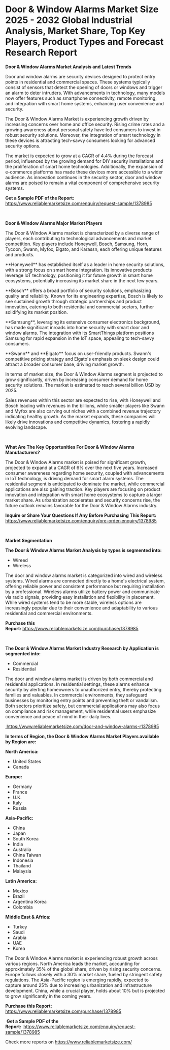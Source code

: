 <p><h1>Door & Window Alarms Market Size 2025 - 2032 Global Industrial Analysis, Market Share, Top Key Players, Product Types and Forecast Research Report</h1></p><p><strong>Door & Window Alarms Market Analysis and Latest Trends</strong></p>
<p><p>Door and window alarms are security devices designed to protect entry points in residential and commercial spaces. These systems typically consist of sensors that detect the opening of doors or windows and trigger an alarm to deter intruders. With advancements in technology, many models now offer features such as smartphone connectivity, remote monitoring, and integration with smart home systems, enhancing user convenience and security.</p><p>The Door & Window Alarms Market is experiencing growth driven by increasing concerns over home and office security. Rising crime rates and a growing awareness about personal safety have led consumers to invest in robust security solutions. Moreover, the integration of smart technology in these devices is attracting tech-savvy consumers looking for advanced security options.</p><p>The market is expected to grow at a CAGR of 4.4% during the forecast period, influenced by the growing demand for DIY security installations and the proliferation of smart home technologies. Additionally, the expansion of e-commerce platforms has made these devices more accessible to a wider audience. As innovation continues in the security sector, door and window alarms are poised to remain a vital component of comprehensive security systems.</p></p>
<p><strong>Get a Sample PDF of the Report:&nbsp;</strong> <a href="https://www.reliablemarketsize.com/enquiry/request-sample/1378985?utm_campaign=2753&utm_medium=2&utm_source=Github&utm_content=ia&utm_term=10042025&utm_id=door-window-alarms">https://www.reliablemarketsize.com/enquiry/request-sample/1378985</a></p>
<p>&nbsp;</p>
<p><strong>Door & Window Alarms Major Market Players</strong></p>
<p><p>The Door & Window Alarms market is characterized by a diverse range of players, each contributing to technological advancements and market competition. Key players include Honeywell, Bosch, Samsung, Horn, Tycoon, Swann, Myfox, Elgato, and Karassn, each offering unique features and products.</p><p>**Honeywell** has established itself as a leader in home security solutions, with a strong focus on smart home integration. Its innovative products leverage IoT technology, positioning it for future growth in smart home ecosystems, potentially increasing its market share in the next few years.</p><p>**Bosch** offers a broad portfolio of security solutions, emphasizing quality and reliability. Known for its engineering expertise, Bosch is likely to see sustained growth through strategic partnerships and product innovation, catering to both residential and commercial sectors, further solidifying its market position.</p><p>**Samsung**, leveraging its extensive consumer electronics background, has made significant inroads into home security with smart door and window alarms. The integration with its SmartThings platform positions Samsung for rapid expansion in the IoT space, appealing to tech-savvy consumers.</p><p>**Swann** and **Elgato** focus on user-friendly products. Swann's competitive pricing strategy and Elgato's emphasis on sleek design could attract a broader consumer base, driving market growth.</p><p>In terms of market size, the Door & Window Alarms segment is projected to grow significantly, driven by increasing consumer demand for home security solutions. The market is estimated to reach several billion USD by 2025.</p><p>Sales revenues within this sector are expected to rise, with Honeywell and Bosch leading with revenues in the billions, while smaller players like Swann and Myfox are also carving out niches with a combined revenue trajectory indicating healthy growth. As the market expands, these companies will likely drive innovations and competitive dynamics, fostering a rapidly evolving landscape.</p></p>
<p>&nbsp;</p>
<p><strong>What Are The Key Opportunities For Door & Window Alarms Manufacturers?</strong></p>
<p><p>The Door & Window Alarms market is poised for significant growth, projected to expand at a CAGR of 6% over the next five years. Increased consumer awareness regarding home security, coupled with advancements in IoT technology, is driving demand for smart alarm systems. The residential segment is anticipated to dominate the market, while commercial applications are also gaining traction. Key players are focusing on product innovation and integration with smart home ecosystems to capture a larger market share. As urbanization accelerates and security concerns rise, the future outlook remains favorable for the Door & Window Alarms industry.</p></p>
<p><strong>Inquire or Share Your Questions If Any Before Purchasing This Report:</strong> <a href="https://www.reliablemarketsize.com/enquiry/pre-order-enquiry/1378985?utm_campaign=2753&utm_medium=2&utm_source=Github&utm_content=ia&utm_term=10042025&utm_id=door-window-alarms">https://www.reliablemarketsize.com/enquiry/pre-order-enquiry/1378985</a></p>
<p>&nbsp;</p>
<p><strong>Market Segmentation</strong></p>
<p><strong>The Door & Window Alarms Market Analysis by types is segmented into:</strong></p>
<p><ul><li>Wireed</li><li>Wireless</li></ul></p>
<p><p>The door and window alarms market is categorized into wired and wireless systems. Wired alarms are connected directly to a home's electrical system, offering reliable power and consistent performance but requiring installation by a professional. Wireless alarms utilize battery power and communicate via radio signals, providing easy installation and flexibility in placement. While wired systems tend to be more stable, wireless options are increasingly popular due to their convenience and adaptability to various residential and commercial environments.</p></p>
<p><strong>Purchase this Report:&nbsp;</strong><a href="https://www.reliablemarketsize.com/purchase/1378985?utm_campaign=2753&utm_medium=2&utm_source=Github&utm_content=ia&utm_term=10042025&utm_id=door-window-alarms">https://www.reliablemarketsize.com/purchase/1378985</a></p>
<p>&nbsp;</p>
<p><strong>The Door & Window Alarms Market Industry Research by Application is segmented into:</strong></p>
<p><ul><li>Commercial</li><li>Residential</li></ul></p>
<p><p>The door and window alarms market is driven by both commercial and residential applications. In residential settings, these alarms enhance security by alerting homeowners to unauthorized entry, thereby protecting families and valuables. In commercial environments, they safeguard businesses by monitoring entry points and preventing theft or vandalism. Both sectors prioritize safety, but commercial applications may also focus on compliance and risk management, while residential users emphasize convenience and peace of mind in their daily lives.</p></p>
<p><a href="https://www.reliablemarketsize.com/door-and-window-alarms-r1378985?utm_campaign=2753&utm_medium=2&utm_source=Github&utm_content=ia&utm_term=10042025&utm_id=door-window-alarms">&nbsp;https://www.reliablemarketsize.com/door-and-window-alarms-r1378985</a></p>
<p><strong>In terms of Region, the Door & Window Alarms Market Players available by Region are:</strong></p>
<p>
    <p> <strong> North America: </strong>
        <ul>
            <li>United States</li>
            <li>Canada</li>
        </ul>
        </p> 
    <p> <strong> Europe: </strong>
        <ul>
            <li>Germany</li>
            <li>France</li>
            <li>U.K.</li>
            <li>Italy</li>
            <li>Russia</li>
        </ul>
        </p> 
    <p> <strong> Asia-Pacific: </strong>
        <ul>
            <li>China</li>
            <li>Japan</li>
            <li>South Korea</li>
            <li>India</li>
            <li>Australia</li>
            <li>China Taiwan</li>
            <li>Indonesia</li>
            <li>Thailand</li>
            <li>Malaysia</li>
        </ul>
        </p> 
    <p> <strong> Latin America: </strong>
        <ul>
            <li>Mexico</li>
            <li>Brazil</li>
            <li>Argentina Korea</li>
            <li>Colombia</li>
        </ul>
        </p> 
    <p> <strong> Middle East & Africa: </strong>
        <ul>
            <li>Turkey</li>
            <li>Saudi</li>
            <li>Arabia</li>
            <li>UAE</li>
            <li>Korea</li>
        </ul>
    </p>
    </p>
<p><p>The Door & Window Alarms market is experiencing robust growth across various regions. North America leads the market, accounting for approximately 35% of the global share, driven by rising security concerns. Europe follows closely with a 30% market share, fueled by stringent safety regulations. The Asia-Pacific region is emerging rapidly, expected to capture around 25% due to increasing urbanization and infrastructure development. China, while a crucial player, holds about 10% but is projected to grow significantly in the coming years.</p></p>
<p><strong>Purchase this Report: </strong><a href="https://www.reliablemarketsize.com/purchase/1378985?utm_campaign=2753&utm_medium=2&utm_source=Github&utm_content=ia&utm_term=10042025&utm_id=door-window-alarms">https://www.reliablemarketsize.com/purchase/1378985</a></p>
<p>&nbsp;<strong>Get a Sample PDF of the Report:&nbsp;&nbsp;</strong><a href="https://www.reliablemarketsize.com/enquiry/request-sample/1378985?utm_campaign=2753&utm_medium=2&utm_source=Github&utm_content=ia&utm_term=10042025&utm_id=door-window-alarms">https://www.reliablemarketsize.com/enquiry/request-sample/1378985</a></p>
<p><strong></strong></p>
<p>Check more reports on <a href="https://www.reliablemarketsize.com/?utm_campaign=2753&utm_medium=2&utm_source=Github&utm_content=ia&utm_term=10042025&utm_id=door-window-alarms">https://www.reliablemarketsize.com/</a></p>